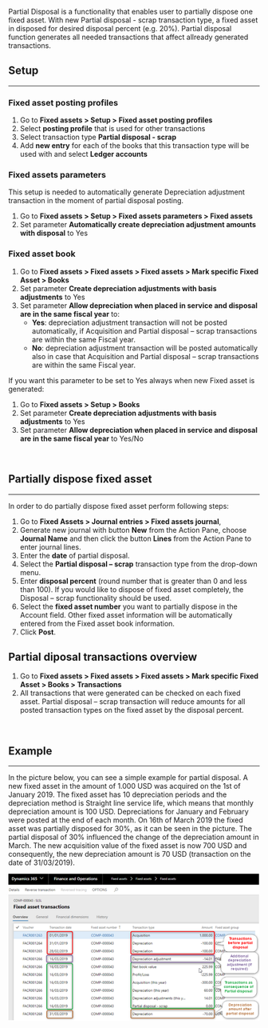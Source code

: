 Partial Disposal is a functionality that enables user to partially dispose one fixed asset.  With new Partial disposal - scrap transaction type, a fixed asset in disposed for desired disposal percent (e.g. 20%). Partial disposal function generates all needed transactions that affect allready generated transactions.  

## Setup
---

### Fixed asset posting profiles

1. Go to **Fixed assets > Setup > Fixed asset posting profiles** 
1. Select **posting profile** that is used for other transactions
1. Select transaction type **Partial disposal - scrap**
1. Add **new entry** for each of the books that this transaction type will be used with and select **Ledger accounts**
 
### Fixed assets parameters 

This setup is needed to automatically generate Depreciation adjustment transaction in the moment of partial disposal posting.

1. Go to **Fixed assets > Setup > Fixed assets parameters > Fixed assets**
1. Set parameter **Automatically create depreciation adjustment amounts with disposal**  to Yes
 

### Fixed asset book

1. Go to **Fixed assets > Fixed assets > Fixed assets >  Mark specific Fixed Asset > Books**
1. Set parameter **Create depreciation adjustments with basis adjustments** to Yes
1. Set parameter **Allow depreciation when placed in service and disposal are in the same fiscal year** to: 
   - **Yes**: depreciation adjustment transaction will not be posted automatically, if Acquisition and Partial disposal – scrap transactions are within the same Fiscal year.
   - **No**: depreciation adjustment transaction will be posted automatically also in case that Acquisition and Partial disposal – scrap transactions are within the same Fiscal year. 

If you want this parameter to be set to Yes always when new Fixed asset is generated: 
1. Go to **Fixed assets > Setup > Books** 
1. Set parameter **Create depreciation adjustments with basis adjustments** to Yes
1. Set parameter **Allow depreciation when placed in service and disposal are in the same fiscal year** to Yes/No

<br>



## Partially dispose fixed asset
---
 
In order to do partially dispose fixed asset perform following steps: 
1. Go to **Fixed Assets > Journal entries > Fixed assets journal**, 
1. Generate new journal with button **New** from the Action Pane, choose **Journal Name** and then click the button **Lines** from the Action Pane to enter journal lines.  
1. Enter the **date** of partial disposal. 
1. Select the **Partial disposal – scrap** transaction type from the drop-down menu. 
1. Enter **disposal percent** (round number that is greater than 0 and less than 100). If you would like to dispose of fixed asset completely, the Disposal – scrap functionality should be used. 
1. Select the **fixed asset number** you want to partially dispose in the Account field. Other fixed asset information will be automatically entered from the Fixed asset book information. 
1. Click **Post**. 


**Partial diposal transactions overview**
---

1. Go to **Fixed assets > Fixed assets > Fixed assets >  Mark specific Fixed Asset > Books > Transactions** 
1. All transactions that were generated can be checked on each fixed asset. Partial disposal – scrap transaction will reduce amounts for all posted transaction types on the fixed asset by the disposal percent. 

<br>

## Example
---

In the picture below, you can see a simple example for partial disposal. A new fixed asset in the amount of 1.000 USD was acquired on the 1st of January 2019. The fixed asset has 10 depreciation periods and the depreciation method is Straight line service life, which means that monthly depreciation amount is 100 USD. Depreciations for January and February were posted at the end of each month. On 16th of March 2019 the fixed asset was partially disposed for 30%, as it can be seen in the picture. The partial disposal of 30% influenced the change of the depreciation amount in March. The new acquisition value of the fixed asset is now 700 USD and consequently, the new depreciation amount is 70 USD (transaction on the date of 31/03/2019). 

![image.png](/.attachments/image-df5655b0-8f00-467e-9e86-7fb2696d409e.png)
